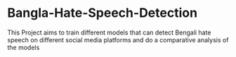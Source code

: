 # Bangla-Hate-Speech-Detection
This Project aims to train different models that can detect Bengali hate speech on different social media platforms and do a comparative analysis of the models
